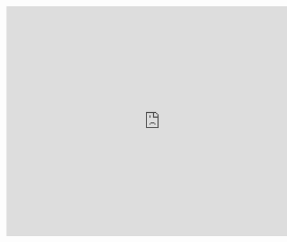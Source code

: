 <iframe width="800" height="600" src="https://app.powerbi.com/view?r=eyJrIjoiN2UyMGJmMGYtYzY4NS00ODVmLThkZTQtNWUwOWIwMmZiNmYzIiwidCI6IjlmNzU5OWFlLWI4YmYtNDAzZS1iNDQ4LTBiMGRmMzBkODQ3NyJ9" frameborder="0" allowFullScreen="true"></iframe>
